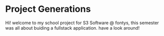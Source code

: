 # Project Generations

Hi! welcome to my school project for S3 Software @ fontys, this semester was all about buiding a fullstack application. have a look around!
